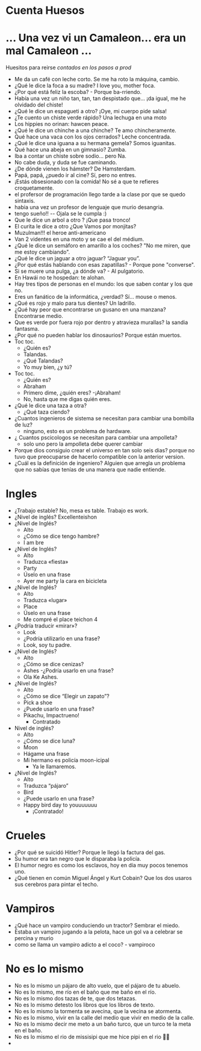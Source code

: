 # Cuenta Huesos
# ... Una vez vi un Camaleon... era un mal Camaleon ...

Huesitos para reirse *contados en los pasos a prod* 
- Me da un café con leche corto. Se me ha roto la máquina, cambio.
- ¿Qué le dice la foca a su madre? I love you, mother foca.
- ¿Por qué está feliz la escoba? - Porque ba-rriendo.
- Había una vez un niño tan, tan, tan despistado que... ¡da igual, me he olvidado del chiste!
- ¿Qué le dice un espagueti a otro? ¡Oye, mi cuerpo pide salsa!
- ¿Te cuento un chiste verde rápido? Una lechuga en una moto
- Los hippies no orinan: hawcen peace.
- ¿Qué le dice un chinche a una chinche? Te amo chincheramente.
- Qué hace una vaca con los ojos cerrados? Leche concentrada.
- ¿Qué le dice una iguana a su hermana gemela? Somos iguanitas.
- Qué hace una abeja en un gimnasio? Zumba.
- Iba a contar un chiste sobre sodio... pero Na.
- No cabe duda, y duda se fue caminando.
- ¿De dónde vienen los hámster? De Hamsterdam.
- Papá, papá, ¿puedo ir al cine? Sí, pero no entres.
- ¡Estás obsesionado con la comida! No sé a que te refieres croquetamente.
- el profersor de programación llego tarde a la clase por que se quedo sintaxis.
- habia una vez un profesor de lenguaje que murio desangria.
- tengo sueño!! -- Ojala se le cumpla :) 
- Que le dice un arbol a otro ? ¡Que pasa tronco!
- El curita le dice a otro ¿Que Vamos por monjitas?
- Muzulman!!! el heroe anti-americano
- Van 2 videntes en una moto y se cae el del médium.
- ¿Qué le dice un semáforo en amarillo a los coches? "No me miren, que me estoy cambiando".
- ¿Qué le dice un jaguar a otro jaguar? “Jaguar you”.
- ¿Por qué estás hablando con esas zapatillas? - Porque pone "converse".
- Si se muere una pulga, ¿a dónde va? - Al pulgatorio.
- En Hawái no te hospedan: te alohan.
- Hay tres tipos de personas en el mundo: los que saben contar y los que no.
- Eres un fanático de la informática, ¿verdad?  Sí... mouse o menos.
- ¿Qué es rojo y malo para tus dientes? Un ladrillo.
- ¿Qué hay peor que encontrarse un gusano en una manzana? Encontrarse medio.
- Que es verde por fuera rojo por dentro y atravieza murallas? la sandia fantasma.
- ¿Por qué no pueden hablar los dinosaurios? Porque están muertos.
- Toc toc.
  - ¿Quién es?
  - Talandas.
  - ¿Qué Talandas?
  - Yo muy bien, ¿y tú?
- Toc toc.
  - ¿Quién es?
  - Abraham
  - Primero dime, ¿quién eres?
  -¡Abraham!
  - No, hasta que me digas quién eres.
- ¿Qué le dice una taza a otra?
  - ¿Qué taza ciendo?
- ¿Cuantos ingenieros de sistema se necesitan para cambiar una bombilla de luz?
  - ninguno, esto es un problema de hardware.
- ¿ Cuantos pscicologos se necesitan para cambiar una ampolleta?
  - solo uno pero la ampolleta debe querer cambiar
- Porque dios consiguio crear el universo en tan solo seis dias? porque no tuvo que preocuparse de hacerlo compatible con la anterior version.
- ¿Cuál es la definición de ingeniero? Alguien que arregla un problema que no sabías que tenías de una manera que nadie entiende.
# Ingles

- ¿Trabajo estable? No, mesa es table. Trabajo es work.
- ¿Nivel de inglés? Excellenteishon
- ¿Nivel de Inglés?
  - Alto
  - ¿Cómo se dice tengo hambre?
  - I am bre
- ¿Nivel de Inglés?
  - Alto
  - Traduzca «fiesta»
  - Party
  - Úselo en una frase
  - Ayer me party la cara en bicicleta
- ¿Nivel de Inglés?
  - Alto
  - Traduzca «lugar»
  - Place
  - Úselo en una frase
  - Me compré el place teichon 4
- ¿Podría traducir «mirar»?
  - Look
  - ¿Podría utilizarlo en una frase?
  - Look, soy tu padre.
- ¿Nivel de Inglés?
  - Alto
  - ¿Cómo se dice cenizas?
  - Ashes
  -¿Podría usarlo en una frase?
  - Ola Ke Ashes.
- ¿Nivel de Inglés?
  - Alto
  - ¿Cómo se dice “Elegir un zapato”?
  - Pick a shoe
  - ¿Puede usarlo en una frase?
  - Pikachu, Impactrueno!
    - Contratado
- Nivel de inglés?
  - Alto
  - ¿Cómo se dice luna?
  - Moon
  - Hágame una frase
  - Mi hermano es policía moon-icipal
    - Ya le llamaremos.
- ¿Nivel de Inglés?
  - Alto
  - Traduzca “pájaro”
  - Bird
  - ¿Puede usarlo en una frase?
  - Happy bird day to youuuuuuu
    - ¡Contratado!
# Crueles

- ¿Por qué se suicidó Hitler? Porque le llegó la factura del gas.
- Su humor era tan negro que le disparaba la policía.
- El humor negro es como los esclavos, hoy en día muy pocos tenemos uno.
- ¿Qué tienen en común Miguel Ángel y Kurt Cobain? Que los dos usaros sus cerebros para pintar el techo.

# Vampiros

- ¿Qué hace un vampiro conduciendo un tractor? Sembrar el miedo.
- Estaba un vampiro jugando a la pelota, hace un gol va a celebrar se percina y murio
- como se llama un vampiro adicto a el coco? - vampiroco
#  No es lo mismo
- No es lo mismo un pájaro de alto vuelo, que el pájaro de tu abuelo.
- No es lo mismo, me río en el baño que me baño en el río.
- No es lo mismo dos tazas de te, que dos tetazas.
- No es lo mismo detesto los libros que los libros de texto.
- No es lo mismo la tormenta se avecina, que la vecina se atormenta.
- No es lo mismo, vivir en la calle del medio que vivir en medio de la calle.
- No es lo mismo decir me meto a un baño turco, que un turco te la meta en el baño.
- No es lo mismo el rio de missisipi que me hice pipi en el rio :man_playing_water_polo:
- 
 